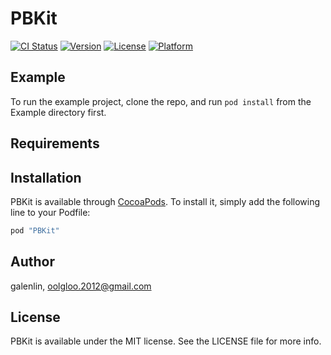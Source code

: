 # PBKit

[![CI Status](http://img.shields.io/travis/wequick/PBKit.svg?style=flat)](https://travis-ci.org/wequick/PBKit)
[![Version](https://img.shields.io/cocoapods/v/PBKit.svg?style=flat)](http://cocoapods.org/pods/PBKit)
[![License](https://img.shields.io/cocoapods/l/PBKit.svg?style=flat)](http://cocoapods.org/pods/PBKit)
[![Platform](https://img.shields.io/cocoapods/p/PBKit.svg?style=flat)](http://cocoapods.org/pods/PBKit)

## Example

To run the example project, clone the repo, and run `pod install` from the Example directory first.

## Requirements

## Installation

PBKit is available through [CocoaPods](http://cocoapods.org). To install
it, simply add the following line to your Podfile:

```ruby
pod "PBKit"
```

## Author

galenlin, oolgloo.2012@gmail.com

## License

PBKit is available under the MIT license. See the LICENSE file for more info.
